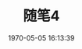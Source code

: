 ---
title: 随笔4
date: 1970-05-05 16:13:39
permalink: /pages/24234
sidebar: auto
categories: 
  - 随笔
tags: 
  - 
---